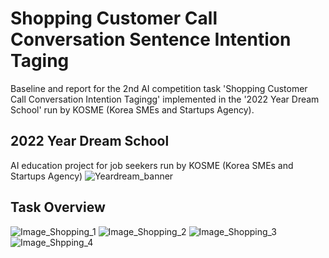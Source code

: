 # Shopping Customer Call Conversation Sentence Intention Taging
Baseline and report for the 2nd AI competition task 'Shopping Customer Call Conversation Intention Tagingg' implemented in the '2022 Year Dream School' run by KOSME (Korea SMEs and Startups Agency).

## 2022 Year Dream School
AI education project for job seekers run by KOSME (Korea SMEs and Startups Agency)
![Yeardream_banner](https://user-images.githubusercontent.com/89120612/215303824-b8881838-9634-40ad-bf7d-0d1f87525978.png)

## Task Overview
![Image_Shopping_1](https://user-images.githubusercontent.com/89120612/215269651-1646aba3-f729-4bc1-9019-2f4d771d969a.png)
![Image_Shopping_2](https://user-images.githubusercontent.com/89120612/215269654-6bc570f5-77e3-4a39-aa60-ef748fbe6fa3.png)
![Image_Shopping_3](https://user-images.githubusercontent.com/89120612/215269655-ea1f4ec9-5125-4182-a6ce-199f485c8b74.png)
![Image_Shpping_4](https://user-images.githubusercontent.com/89120612/215269656-fdd67760-f4c6-42f6-872b-c1f6258ae077.png)
